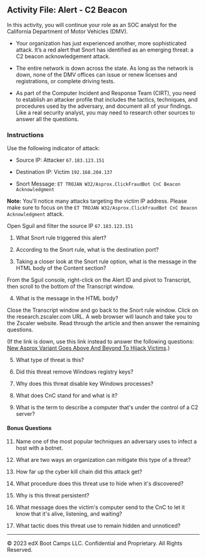 ## Activity File: Alert - C2 Beacon

In this activity, you will continue your role as an SOC analyst for the California Department of Motor Vehicles (DMV).

- Your organization has just experienced another, more sophisticated attack. It’s a red alert that Snort has identified as an emerging threat: a C2 beacon acknowledgement attack.

- The entire network is down across the state. As long as the network is down, none of the DMV offices can issue or renew licenses and registrations, or complete driving tests.

- As part of the Computer Incident and Response Team (CIRT), you need to establish an attacker profile that includes the tactics, techniques, and procedures used by the adversary, and document all of your findings. Like a real security analyst, you may need to research other sources to answer all the questions.  

### Instructions

Use the following indicator of attack:

- Source IP: Attacker `67.183.123.151`

- Destination IP: Victim  `192.168.204.137`

- Snort Message: `ET TROJAN W32/Asprox.ClickFraudBot CnC Beacon Acknowledgment`

**Note:** You'll notice many attacks targeting the victim IP address. Please make sure to focus on the `ET TROJAN W32/Asprox.ClickFraudBot CnC Beacon Acknowledgment` attack.

Open Sguil and filter the source IP `67.183.123.151`

1. What Snort rule triggered this alert?


2. According to the Snort rule, what is the destination port?


3. Taking a closer look at the Snort rule option, what is the message in the HTML body of the Content section?

From the Sguil console, right-click on the Alert ID and pivot to Transcript, then scroll to the bottom of the Transcript window.  

4. What is the message in the HTML body?

Close the Transcript window and go back to the Snort rule window. Click on the research.zscaler.com URL. A web browser will launch and take you to the Zscaler website. Read through the article and then answer the remaining questions.  

 (If the link is down, use this link instead to answer the following questions: [New Asprox Variant Goes Above And Beyond To Hijack Victims](https://www.zscaler.com/blogs/research/new-asprox-variant-goes-above-and-beyond-hijack-victims).)

5. What type of threat is this?

6. Did this threat remove Windows registry keys?

7. Why does this threat disable key Windows processes?

9. What does CnC stand for and what is it?

10. What is the term to describe a computer that's under the control of a C2 server?

#### Bonus Questions

11. Name one of the most popular techniques an adversary uses to infect a host with a botnet.

12. What are two ways an organization can mitigate this type of a threat?

13. How far up the cyber kill chain did this attack get?

14. What procedure does this threat use to hide when it's discovered?

15. Why is this threat persistent?

16. What message does the victim's computer send to the CnC to let it know that it's alive, listening, and waiting?

17. What tactic does this threat use to remain hidden and unnoticed?

---

© 2023 edX Boot Camps LLC. Confidential and Proprietary. All Rights Reserved.
